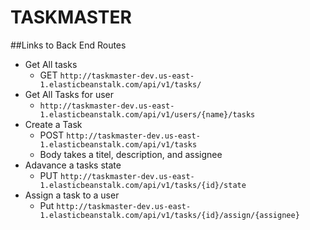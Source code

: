 # TASKMASTER

##Links to Back End Routes
* Get All tasks
  * GET `http://taskmaster-dev.us-east-1.elasticbeanstalk.com/api/v1/tasks/`
* Get All Tasks for user
  * `http://taskmaster-dev.us-east-1.elasticbeanstalk.com/api/v1/users/{name}/tasks`
* Create a Task
  * POST `http://taskmaster-dev.us-east-1.elasticbeanstalk.com/api/v1/tasks`
  * Body takes a titel, description, and assignee
* Adavance a tasks state
  * PUT `http://taskmaster-dev.us-east-1.elasticbeanstalk.com/api/v1/tasks/{id}/state`
* Assign a task to a user
  * Put `http://taskmaster-dev.us-east-1.elasticbeanstalk.com/api/v1/tasks/{id}/assign/{assignee}`
